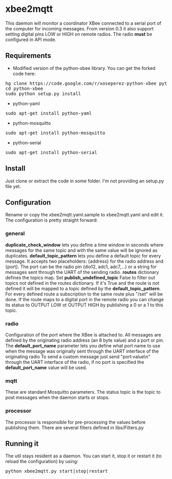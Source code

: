 # xbee2mqtt

This daemon will monitor a coordinator XBee connected to a serial port of the computer for incoming messages.
From version 0.3 it also support setting digital pins LOW or HIGH on remote radios.
The radio **must** be configured in API mode.

## Requirements

* Modified version of the python-xbee library. You can get the forked code here:
<pre>
hg clone https://code.google.com/r/xoseperez-python-xbee python-xbee
cd python-xbee
sudo python setup.py install
</pre>

* python-yaml
<pre>sudo apt-get install python-yaml</pre>

* python-mosquitto
<pre>sudo apt-get install python-mosquitto</pre>

* python-serial
<pre>sudo apt-get install python-serial</pre>


## Install

Just clone or extract the code in some folder. I'm not providing an setup.py file yet.

## Configuration

Rename or copy the xbee2mqtt.yaml.sample to xbee2mqtt.yaml and edit it. The configuration is pretty straight forward:

### general

**duplicate_check_window** lets you define a time window in seconds where messages for the same topic and with the same value will be ignored as duplicates.
**default_topic_pattern** lets you define a default topic for every message. It accepts two placeholders: {address} for the radio address and {port}. 
The port can be the radio pin (dio12, adc1, adc7,...) or a string for messages sent through the UART of the sending radio. 
**routes** dictionary defines the topics map. 
Set **publish_undefined_topic** False to filter out topics not defined in the routes dictionary. 
If it's True and the route is not defined it will be mapped to a topic defined by the **default_topic_pattern**.
For every defined route a subscription to the same route plus "/set" will be done. 
If the route maps to a digital port in the remote radio you can change its status to OUTPUT LOW ot OUTPUT HIGH by publishing a 0 or a 1 to this topic.

### radio

Configuration of the port where the XBee is attached to.
All messages are defined by the originating radio address (an 8 byte value) and a port or pin.
The **default_port_name** parameter lets you define what port name to use when the message was originally sent through the UART interface of the originating radio 
To send a custom message just send "port:value\n" through the UART interface of the radio, if no port is specified the **default_port_name** value will be used.

### mqtt

These are standard Mosquitto parameters. The status topic is the topic to post messages when the daemon starts or stops.

### processor

The processor is responsible for pre-processing the values before publishing them. There are several filters defined in libs/Filters.py


## Running it

The util stays resident as a daemon. You can start it, stop it or restart it (to reload the configuration) by using:

<pre>python xbee2mqtt.py start|stop|restart</pre>



